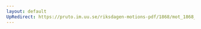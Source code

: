 ```yaml
---
layout: default
UpRedirect: https://pruto.im.uu.se/riksdagen-motions-pdf/1868/mot_1868__ak__104/mot_1868__ak__104-002.pdf
---
```

